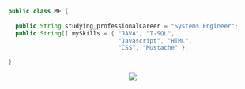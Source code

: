 ```JAVA
public class ME {
  
  public String studying_professionalCareer = "Systems Engineer";
  public String[] mySkills = { "JAVA", "T-SQL",
                               "Javascript", "HTML",
                               "CSS", "Mustache" };

}
```
<p align="center">
  <img src="https://thumbs.gfycat.com/WhoppingSpectacularGreatargus-size_restricted.gif">
</p>
